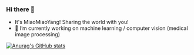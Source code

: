 ### Hi there 👋

<!--
**MiaoMiaoYoung/MiaoMiaoYoung** is a ✨ _special_ ✨ repository because its `README.md` (this file) appears on your GitHub profile.

Here are some ideas to get you started:

- 🔭 I’m currently working on ...
- 🌱 I’m currently learning ...
- 👯 I’m looking to collaborate on ...
- 🤔 I’m looking for help with ...
- 💬 Ask me about ...
- 📫 How to reach me: ...
- 😄 Pronouns: ...
- ⚡ Fun fact: ...
-->


- It's MiaoMiaoYang! Sharing the world with you!
- 🔭 I’m currently working on machine learning / computer vision (medical image processing)

[![Anurag's GitHub stats](https://github-readme-stats.vercel.app/api?username=MiaoMiaoYoung&show_icons=true&theme=synthwave)](https://github.com/anuraghazra/github-readme-stats)

